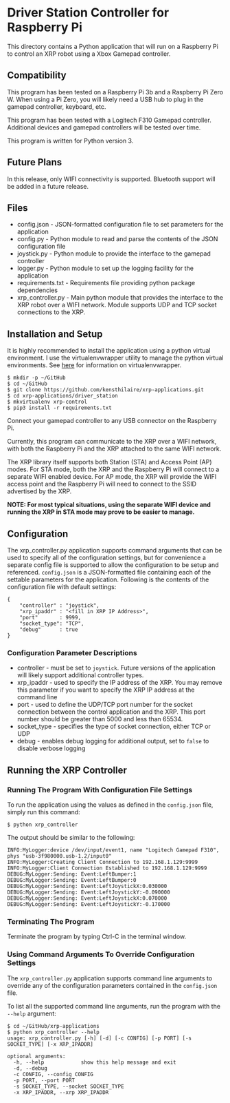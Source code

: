 # Driver Station Controller for Raspberry Pi

This directory contains a Python application that will run on a Raspberry Pi to control an XRP robot using a Xbox Gamepad controller.

## Compatibility
This program has been tested on a Raspberry Pi 3b and a Raspberry Pi Zero W. When using a Pi Zero, you will likely need a USB hub to plug in the gamepad controller, keyboard, etc.

This program has been tested with a Logitech F310 Gamepad controller. Additional devices and gamepad controllers will be tested over time.

This program is written for Python version 3.
## Future Plans
In this release, only WIFI connectivity is supported. Bluetooth support will be added in a future release.

## Files
* config.json - JSON-formatted configuration file to set parameters for the application
* config.py - Python module to read and parse the contents of the JSON configuration file
* joystick.py - Python module to provide the interface to the gamepad controller
* logger.py - Python module to set up the logging facility for the application
* requirements.txt - Requirements file providing python package dependencies
* xrp_controller.py - Main python module that provides the interface to the XRP robot over a WIFI network. Module supports UDP and TCP socket connections to the XRP.

## Installation and Setup
It is highly recommended to install the application using a python virtual environment. I use the virtualenvwrapper utility to manage the python virtual environments. See [here](https://virtualenvwrapper.readthedocs.io/en/latest/) for information on virtualenvwrapper.

```
$ mkdir -p ~/GitHub
$ cd ~/GitHub
$ git clone https://github.com/kensthilaire/xrp-applications.git
$ cd xrp-applications/driver_station
$ mkvirtualenv xrp-control
$ pip3 install -r requirements.txt
```
Connect your gamepad controller to any USB connector on the Raspberry Pi.  

Currently, this program can communicate to the XRP over a WIFI network, with both the Raspberry Pi and the XRP attached to the same WIFI network. 

The XRP library itself supports both Station (STA) and Access Point (AP) modes. For STA mode, both the XRP and the Raspberry Pi will connect to a separate WIFI enabled device. For AP mode, the XRP will provide the WIFI access point and the Raspberry Pi will need to connect to the SSID advertised by the XRP.

**NOTE: For most typical situations, using the separate WIFI device and running the XRP in STA mode may prove to be easier to manage.**

## Configuration
The xrp_controller.py application supports command arguments that can be used to specify all of the configuration settings, but for convenience a separate config file is supported to allow the configuration to be setup and referenced. `config.json` is a JSON-formatted file containing each of the settable parameters for the application. Following is the contents of the configuration file with default settings:

    { 
        "controller" : "joystick",
        "xrp_ipaddr" : "<fill in XRP IP Address>", 
        "port"       : 9999, 
        "socket_type": "TCP", 
        "debug"      : true 
    }
### Configuration Parameter Descriptions 
 * controller - must be set to `joystick`. Future versions of the application will likely support additional controller types.
 * xrp_ipaddr - used to specify the IP address of the XRP. You may remove this parameter if you want to specify the XRP IP address at the command line
 * port - used to define the UDP/TCP port number for the socket connection between the control application and the XRP. This port number should be greater than 5000 and less than 65534.
 * socket_type - specifies the type of socket connection, either TCP or UDP
 * debug - enables debug logging for additional output, set to `false` to disable verbose logging
    
## Running the XRP Controller
### Running The Program With Configuration File Settings
To run the application using the values as defined in the `config.json` file, simply run this command:

```
$ python xrp_controller
```
The output should be similar to the following:

```
INFO:MyLogger:device /dev/input/event1, name "Logitech Gamepad F310", phys "usb-3f980000.usb-1.2/input0"
INFO:MyLogger:Creating Client Connection to 192.168.1.129:9999
INFO:MyLogger:Client Connection Established to 192.168.1.129:9999
DEBUG:MyLogger:Sending: Event:LeftBumper:1
DEBUG:MyLogger:Sending: Event:LeftBumper:0
DEBUG:MyLogger:Sending: Event:LeftJoystickX:0.030000
DEBUG:MyLogger:Sending: Event:LeftJoystickY:-0.090000
DEBUG:MyLogger:Sending: Event:LeftJoystickX:0.070000
DEBUG:MyLogger:Sending: Event:LeftJoystickY:-0.170000
```
### Terminating The Program
Terminate the program by typing Ctrl-C in the terminal window.

### Using Command Arguments To Override Configuration Settings
The `xrp_controller.py` application supports command line arguments to override any of the configuration parameters contained in the `config.json` file.  

To list all the supported command line arguments, run the program with the `--help` argument:

```
$ cd ~/GitHub/xrp-applications
$ python xrp_controller --help
usage: xrp_controller.py [-h] [-d] [-c CONFIG] [-p PORT] [-s SOCKET_TYPE] [-x XRP_IPADDR]

optional arguments:
  -h, --help            show this help message and exit
  -d, --debug
  -c CONFIG, --config CONFIG
  -p PORT, --port PORT
  -s SOCKET_TYPE, --socket SOCKET_TYPE
  -x XRP_IPADDR, --xrp XRP_IPADDR
```
